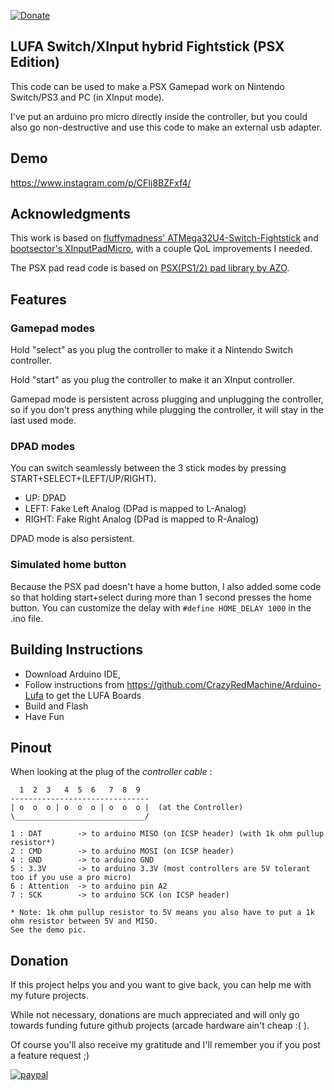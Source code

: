 [![Donate](https://img.shields.io/badge/Donate-PayPal-green.svg)](https://www.paypal.com/donate?hosted_button_id=WT735CX4UMZ9U)

## LUFA Switch/XInput hybrid Fightstick (PSX Edition)

This code can be used to make a PSX Gamepad work on Nintendo Switch/PS3 and PC (in XInput mode).

I've put an arduino pro micro directly inside the controller, but you could also go non-destructive and use this code to make an external usb adapter.

## Demo

https://www.instagram.com/p/CFIj8BZFxf4/

## Acknowledgments

This work is based on [fluffymadness' ATMega32U4-Switch-Fightstick](https://github.com/fluffymadness/ATMega32U4-Switch-Fightstick)
 and [bootsector's XInputPadMicro](https://github.com/bootsector/XInputPadMicro), with a couple QoL improvements I needed.

The PSX pad read code is based on [PSX(PS1/2) pad library by AZO](https://github.com/AZO234/Arduino_PSXPad/).

## Features

### Gamepad modes

Hold "select" as you plug the controller to make it a Nintendo Switch controller.

Hold "start" as you plug the controller to make it an XInput controller.

Gamepad mode is persistent across plugging and unplugging the controller, so if you don't press anything while plugging the controller, it will stay in the last used mode. 

### DPAD modes

You can switch seamlessly between the 3 stick modes by pressing START+SELECT+(LEFT/UP/RIGHT).

- UP: DPAD
- LEFT: Fake Left Analog (DPad is mapped to L-Analog)
- RIGHT: Fake Right Analog (DPad is mapped to R-Analog)

DPAD mode is also persistent.

### Simulated home button

Because the PSX pad doesn't have a home button, I also added some code so that holding start+select during more than 1 second presses the home button. You can customize the delay with `#define HOME_DELAY 1000` in the .ino file.

## Building Instructions

- Download Arduino IDE, 
- Follow instructions from https://github.com/CrazyRedMachine/Arduino-Lufa to get the LUFA Boards
- Build and Flash
- Have Fun

## Pinout

When looking at the plug of the *controller cable* :
```
  1  2  3   4  5  6   7  8  9
-------------------------------
| o  o  o | o  o  o | o  o  o |  (at the Controller)
\_____________________________/

1 : DAT        -> to arduino MISO (on ICSP header) (with 1k ohm pullup resistor*)
2 : CMD        -> to arduino MOSI (on ICSP header)
4 : GND        -> to arduino GND
5 : 3.3V       -> to arduino 3.3V (most controllers are 5V tolerant too if you use a pro micro)
6 : Attention  -> to arduino pin A2
7 : SCK        -> to arduino SCK (on ICSP header)

* Note: 1k ohm pullup resistor to 5V means you also have to put a 1k ohm resistor between 5V and MISO.
See the demo pic.

 ```

## Donation

If this project helps you and you want to give back, you can help me with my future projects.

While not necessary, donations are much appreciated and will only go towards funding future github projects (arcade hardware ain't cheap :( ).

Of course you'll also receive my gratitude and I'll remember you if you post a feature request ;)

[![paypal](https://www.paypalobjects.com/en_US/i/btn/btn_donateCC_LG.gif)](https://www.paypal.com/donate?hosted_button_id=WT735CX4UMZ9U)
